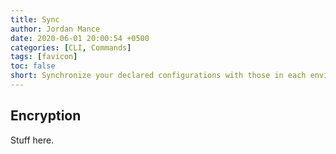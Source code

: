 ```yaml
---
title: Sync
author: Jordan Mance
date: 2020-06-01 20:00:54 +0500
categories: [CLI, Commands]
tags: [favicon]
toc: false
short: Synchronize your declared configurations with those in each environment.
---
```


## Encryption

Stuff here.     